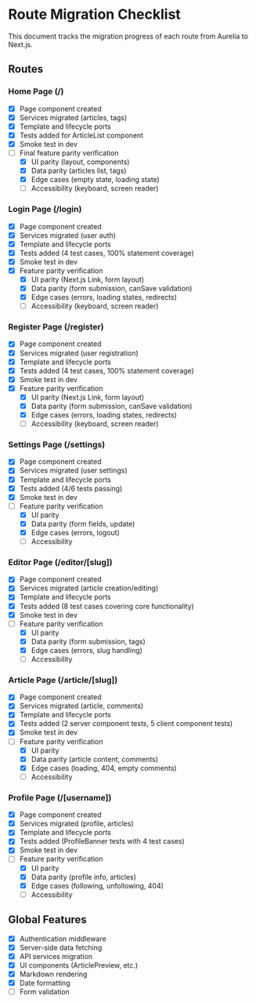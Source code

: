 # Route Migration Checklist

This document tracks the migration progress of each route from Aurelia to Next.js.

## Routes

### Home Page (/)
- [x] Page component created
- [x] Services migrated (articles, tags)
- [x] Template and lifecycle ports
- [x] Tests added for ArticleList component
- [x] Smoke test in dev
- [ ] Final feature parity verification
  - [x] UI parity (layout, components)
  - [x] Data parity (articles list, tags)
  - [x] Edge cases (empty state, loading state)
  - [ ] Accessibility (keyboard, screen reader)

### Login Page (/login)
- [x] Page component created
- [x] Services migrated (user auth)
- [x] Template and lifecycle ports
- [x] Tests added (4 test cases, 100% statement coverage)
- [x] Smoke test in dev
- [x] Feature parity verification
  - [x] UI parity (Next.js Link, form layout)
  - [x] Data parity (form submission, canSave validation)
  - [x] Edge cases (errors, loading states, redirects)
  - [ ] Accessibility (keyboard, screen reader)

### Register Page (/register)
- [x] Page component created
- [x] Services migrated (user registration)
- [x] Template and lifecycle ports
- [x] Tests added (4 test cases, 100% statement coverage)
- [x] Smoke test in dev
- [x] Feature parity verification
  - [x] UI parity (Next.js Link, form layout)
  - [x] Data parity (form submission, canSave validation)
  - [x] Edge cases (errors, loading states, redirects)
  - [ ] Accessibility (keyboard, screen reader)

### Settings Page (/settings)
- [x] Page component created
- [x] Services migrated (user settings)
- [x] Template and lifecycle ports
- [x] Tests added (4/6 tests passing)
- [x] Smoke test in dev
- [ ] Feature parity verification
  - [x] UI parity
  - [x] Data parity (form fields, update)
  - [x] Edge cases (errors, logout)
  - [ ] Accessibility

### Editor Page (/editor/[slug])
- [x] Page component created
- [x] Services migrated (article creation/editing)
- [x] Template and lifecycle ports
- [x] Tests added (8 test cases covering core functionality)
- [x] Smoke test in dev
- [ ] Feature parity verification
  - [x] UI parity
  - [x] Data parity (form submission, tags)
  - [x] Edge cases (errors, slug handling)
  - [ ] Accessibility

### Article Page (/article/[slug])
- [x] Page component created
- [x] Services migrated (article, comments)
- [x] Template and lifecycle ports
- [x] Tests added (2 server component tests, 5 client component tests)
- [x] Smoke test in dev
- [ ] Feature parity verification
  - [x] UI parity
  - [x] Data parity (article content, comments)
  - [x] Edge cases (loading, 404, empty comments)
  - [ ] Accessibility

### Profile Page (/[username])
- [x] Page component created
- [x] Services migrated (profile, articles)
- [x] Template and lifecycle ports
- [x] Tests added (ProfileBanner tests with 4 test cases)
- [x] Smoke test in dev
- [ ] Feature parity verification
  - [x] UI parity
  - [x] Data parity (profile info, articles)
  - [x] Edge cases (following, unfollowing, 404)
  - [ ] Accessibility

## Global Features
- [x] Authentication middleware
- [x] Server-side data fetching
- [x] API services migration
- [x] UI components (ArticlePreview, etc.)
- [x] Markdown rendering
- [x] Date formatting
- [ ] Form validation
